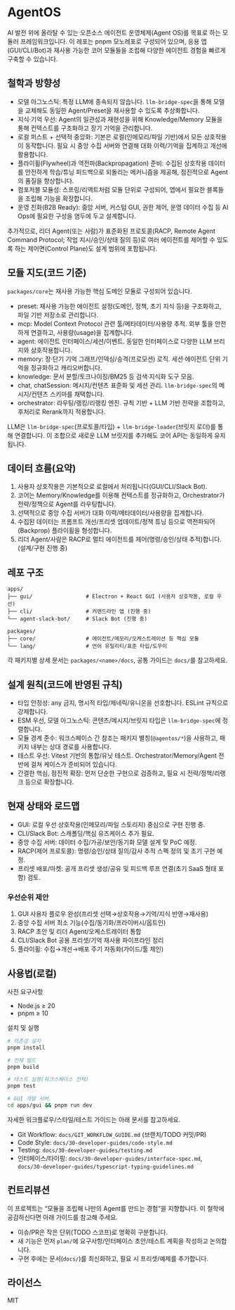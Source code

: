 # AgentOS

AI 발전 위에 올라탈 수 있는 오픈소스 에이전트 운영체제(Agent OS)를 목표로 하는 모듈러 프레임워크입니다. 이 레포는 pnpm 모노레포로 구성되어 있으며, 응용 앱(GUI/CLI/Bot)과 재사용 가능한 코어 모듈들을 조립해 다양한 에이전트 경험을 빠르게 구축할 수 있습니다.

## 철학과 방향성

- 모델 아그노스틱: 특정 LLM에 종속되지 않습니다. `llm-bridge-spec`을 통해 모델을 교체해도 동일한 Agent/Preset을 재사용할 수 있도록 추상화합니다.
- 지식·기억 우선: Agent의 일관성과 재현성을 위해 Knowledge/Memory 모듈을 통해 컨텍스트를 구조화하고 장기 기억을 관리합니다.
- 로컬 퍼스트 + 선택적 중앙화: 기본은 로컬(인메모리/파일 기반)에서 모든 상호작용이 동작합니다. 필요 시 중앙 수집 서버와 연결해 대화 이력/기억을 집계하고 개선에 활용합니다.
- 플라이휠(Flywheel)과 역전파(Backpropagation) 준비: 수집된 상호작용 데이터를 안전하게 학습/튜닝 피드백으로 되돌리는 메커니즘을 제공해, 점진적으로 Agent의 품질을 향상합니다.
- 컴포저블 모듈성: 스프링/리액트처럼 모듈 단위로 구성되어, 앱에서 필요한 블록들을 조립해 기능을 확장합니다.
- 운영 친화(B2B Ready): 중앙 서버, 커스텀 GUI, 권한 제어, 운영 데이터 수집 등 AI Ops에 필요한 구성을 염두에 두고 설계합니다.

추가적으로, 리더 Agent(또는 사람)가 표준화된 프로토콜(RACP, Remote Agent Command Protocol; 작업 지시/승인/상태 질의 등)로 여러 에이전트를 제어할 수 있도록 하는 제어면(Control Plane)도 설계 범위에 포함됩니다.

## 모듈 지도(코드 기준)

`packages/core`는 재사용 가능한 핵심 도메인 모듈로 구성되어 있습니다.

- preset: 재사용 가능한 에이전트 설정(도메인, 정책, 초기 지식 등)을 구조화하고, 파일 기반 저장소로 관리합니다.
- mcp: Model Context Protocol 관련 툴/메타데이터/사용량 추적. 외부 툴을 안전하게 연결하고, 사용량(usage)을 집계합니다.
- agent: 에이전트 인터페이스/세션/이벤트. 동일한 인터페이스로 다양한 LLM 브리지와 상호작용합니다.
- memory: 장·단기 기억 그래프/인덱싱/승격(프로모션) 로직. 세션·에이전트 단위 기억을 정규화하고 캐리오버합니다.
- knowledge: 문서 분할/토크나이징/BM25 등 검색·지식화 도구 모음.
- chat, chatSession: 메시지/컨텐츠 표준화 및 세션 관리. `llm-bridge-spec`의 메시지/컨텐츠 스키마를 채택합니다.
- orchestrator: 라우팅/랭킹/리랭킹 엔진. 규칙 기반 + LLM 기반 전략을 조합하고, 후처리로 Rerank까지 적용합니다.

LLM은 `llm-bridge-spec`(프로토콜/타입) + `llm-bridge-loader`(브릿지 로더)를 통해 연결합니다. 이 조합으로 새로운 LLM 브릿지를 추가해도 코어 API는 동일하게 유지됩니다.

## 데이터 흐름(요약)

1) 사용자 상호작용은 기본적으로 로컬에서 처리됩니다(GUI/CLI/Slack Bot).
2) 코어는 Memory/Knowledge를 이용해 컨텍스트를 정규화하고, Orchestrator가 전략/정책으로 Agent를 라우팅합니다.
3) 선택적으로 중앙 수집 서버가 대화 이력/메타데이터/사용량을 집계합니다.
4) 수집된 데이터는 프롬프트 개선/프리셋 업데이트/정책 튜닝 등으로 역전파되어(Backprop) 플라이휠을 형성합니다.
5) 리더 Agent/사람은 RACP로 멀티 에이전트를 제어(명령/승인/상태 추적)합니다. (설계/구현 진행 중)

## 레포 구조

```
apps/
├── gui/                 # Electron + React GUI (사용자 상호작용, 로컬 우선)
├── cli/                 # 커맨드라인 앱 (진행 중)
└── agent-slack-bot/     # Slack Bot (진행 중)

packages/
├── core/                # 에이전트/메모리/오케스트레이션 등 핵심 모듈
└── lang/                # 언어 유틸리티/표준 타입/도우미
```

각 패키지별 상세 문서는 `packages/<name>/docs`, 공통 가이드는 `docs/`를 참고하세요.

## 설계 원칙(코드에 반영된 규칙)

- 타입 안정성: any 금지, 명시적 타입/제네릭/유니온을 선호합니다. ESLint 규칙으로 강제합니다.
- ESM 우선, 모델 아그노스틱: 콘텐츠/메시지/브릿지 타입은 `llm-bridge-spec`에 정렬합니다.
- 모듈 경계 준수: 워크스페이스 간 참조는 패키지 별칭(`@agentos/*`)을 사용하고, 패키지 내부는 상대 경로를 사용합니다.
- 테스트 우선: Vitest 기반의 통합/유닛 테스트. Orchestrator/Memory/Agent 전반에 걸쳐 케이스가 준비되어 있습니다.
- 간결한 핵심, 점진적 확장: 먼저 단순한 구현으로 검증하고, 필요 시 전략/정책/리랭크 등으로 확장합니다.

## 현재 상태와 로드맵

- GUI: 로컬 우선 상호작용(인메모리/파일 스토리지) 중심으로 구현 진행 중.
- CLI/Slack Bot: 스캐폴딩/핵심 유즈케이스 추가 필요.
- 중앙 수집 서버: 데이터 수집/가공/보안/동기화 모델 설계 및 PoC 예정.
- RACP(제어 프로토콜): 명령/승인/상태 질의/감사 추적 스펙 정의 및 초기 구현 예정.
- 프리셋 배포/마켓: 공개 프리셋 생성/공유 및 피드백 루프 연결(초기 SaaS 형태 포함) 검토.

### 우선순위 제안

1) GUI 사용자 플로우 완성(프리셋 선택→상호작용→기억/지식 반영→재사용)
2) 중앙 수집 서버 최소 기능(수집/동기화/프라이버시/옵트인)
3) RACP 초안 및 리더 Agent/오케스트레이터 통합
4) CLI/Slack Bot 공용 프리셋/기억 재사용 파이프라인 정리
5) 플라이휠: 수집→개선→배포 주기 자동화(가이드/툴 체인)

## 사용법(로컬)

사전 요구사항

- Node.js ≥ 20
- pnpm ≥ 10

설치 및 실행

```bash
# 의존성 설치
pnpm install

# 전체 빌드
pnpm build

# 테스트 실행(워크스페이스 전체)
pnpm test

# GUI 개발 서버
cd apps/gui && pnpm run dev
```

자세한 워크플로우/스타일/테스트 가이드는 아래 문서를 참고하세요.

- Git Workflow: `docs/GIT_WORKFLOW_GUIDE.md` (브랜치/TODO 커밋/PR)
- Code Style: `docs/30-developer-guides/code-style.md`
- Testing: `docs/30-developer-guides/testing.md`
- 인터페이스/타이핑: `docs/30-developer-guides/interface-spec.md`, `docs/30-developer-guides/typescript-typing-guidelines.md`

## 컨트리뷰션

이 프로젝트는 “모듈을 조립해 나만의 Agent를 만드는 경험”을 지향합니다. 이 철학에 공감하신다면 아래 가이드를 참고해 주세요.

- 이슈/PR은 작은 단위(TODO 스코프)로 명확히 구분합니다.
- 새 기능은 먼저 `plan/`에 요구사항/인터페이스 초안/테스트 계획을 작성하고 논의합니다.
- 구현 후에는 문서(`docs/`)를 최신화하고, 필요 시 프리셋/예제를 추가합니다.

## 라이선스

MIT
